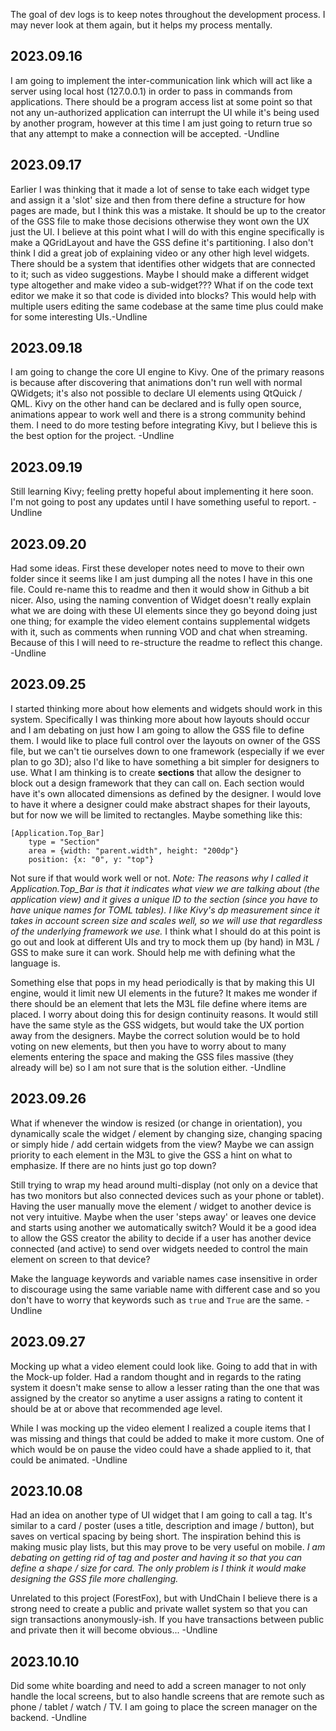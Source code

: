 
The goal of dev logs is to keep notes throughout the development process. I may never look at them again, but it helps my process mentally.

## 2023.09.16

I am going to implement the inter-communication link which will act like a server using local host (127.0.0.1) in order to pass in commands from applications. There should be a program access list at some point so that not any un-authorized application can interrupt the UI while it's being used by another program, however at this time I am just going to return true so that any attempt to make a connection will be accepted. -Undline

## 2023.09.17

Earlier I was thinking that it made a lot of sense to take each widget type and assign it a 'slot' size and then from there define a structure for how pages are made, but I think this was a mistake. It should be up to the creator of the GSS file to make those decisions otherwise they wont own the UX just the UI. I believe at this point what I will do with this engine specifically is make a QGridLayout and have the GSS define it's partitioning. I also don't think I did a great job of explaining video or any other high level widgets. There should be a system that identifies other widgets that are connected to it; such as video suggestions. Maybe I should make a different widget type altogether and make video a sub-widget??? What if on the code text editor we make it so that code is divided into blocks? This would help with multiple users editing the same codebase at the same time plus could make for some interesting UIs.-Undline 

## 2023.09.18

I am going to change the core UI engine to Kivy. One of the primary reasons is because after discovering that animations don't run well with normal QWidgets; it's also not possible to declare UI elements using QtQuick / QML. Kivy on the other hand can be declared and is fully open source, animations appear to work well and there is a strong community behind them. I need to do more testing before integrating Kivy, but I believe this is the best option for the project. -Undline

## 2023.09.19

Still learning Kivy; feeling pretty hopeful about implementing it here soon. I'm not going to post any updates until I have something useful to report. -Undline

## 2023.09.20

Had some ideas. First these developer notes need to move to their own folder since it seems like I am just dumping all the notes I have in this one file. Could re-name this to readme and then it would show in Github a bit nicer. Also, using the naming convention of Widget doesn't really explain what we are doing with these UI elements since they go beyond doing just one thing; for example the video element contains supplemental widgets with it, such as comments when running VOD and chat when streaming. Because of this I will need to re-structure the readme to reflect this change. -Undline

## 2023.09.25

I started thinking more about how elements and widgets should work in this system. Specifically I was thinking more about how layouts should occur and I am debating on just how I am going to allow the GSS file to define them. I would like to place full control over the layouts on owner of the GSS file, but we can't tie ourselves down to one framework (especially if we ever plan to go 3D); also I'd like to have something a bit simpler for designers to use. What I am thinking is to create **sections** that allow the designer to block out a design framework that they can call on. Each section would have it's own allocated dimensions as defined by the designer. I would love to have it where a designer could make abstract shapes for their layouts, but for now we will be limited to rectangles. Maybe something like this:

```GSS
[Application.Top_Bar]
    type = "Section"
    area = {width: "parent.width", height: "200dp"}
    position: {x: "0", y: "top"}
```

Not sure if that would work well or not. *Note: The reasons why I called it Application.Top_Bar is that it indicates what view we are talking about (the application view) and it gives a unique ID to the section (since you have to have unique names for TOML tables). I like Kivy's dp measurement since it takes in account screen size and scales well, so we will use that regardless of the underlying framework we use.* I think what I should do at this point is go out and look at different UIs and try to mock them up (by hand) in M3L / GSS to make sure it can work. Should help me with defining what the language is.

Something else that pops in my head periodically is that by making this UI engine, would it limit new UI elements in the future? It makes me wonder if there should be an element that lets the M3L file define where items are placed. I worry about doing this for design continuity reasons. It would still have the same style as the GSS widgets, but would take the UX portion away from the designers. Maybe the correct solution would be to hold voting on new elements, but then you have to worry about to many elements entering the space and making the GSS files massive (they already will be) so I am not sure that is the solution either. -Undline

## 2023.09.26

What if whenever the window is resized (or change in orientation), you dynamically scale the widget / element by changing size, changing spacing or simply hide / add certain widgets from the view? Maybe we can assign priority to each element in the M3L to give the GSS a hint on what to emphasize. If there are no hints just go top down? 

Still trying to wrap my head around multi-display (not only on a device that has two monitors but also connected devices such as your phone or tablet). Having the user manually move the element / widget to another device is not very intuitive. Maybe when the user 'steps away' or leaves one device and starts using another we automatically switch? Would it be a good idea to allow the GSS creator the ability to decide if a user has another device connected (and active) to send over widgets needed to control the main element on screen to that device?

Make the language keywords and variable names case insensitive in order to discourage using the same variable name with different case and so you don't have to worry that keywords such as `true` and `True` are the same. -Undline 

## 2023.09.27

Mocking up what a video element could look like. Going to add that in with the Mock-up folder. Had a random thought and in regards to the rating system it doesn't make sense to allow a lesser rating than the one that was assigned by the creator so anytime a user assigns a rating to content it should be at or above that recommended age level. 

While I was mocking up the video element I realized a couple items that I was missing and things that could be added to make it more custom. One of which would be on pause the video could have a shade applied to it, that could be animated. -Undline

## 2023.10.08

Had an idea on another type of UI widget that I am going to call a tag. It's similar to a card / poster (uses a title, description and image / button), but saves on vertical spacing by being short. The inspiration behind this is making music play lists, but this may prove to be very useful on mobile. *I am debating on getting rid of tag and poster and having it so that you can define a shape / size for card. The only problem is I think it would make designing the GSS file more challenging.*

Unrelated to this project (ForestFox), but with UndChain I believe there is a strong need to create a public and private wallet system so that you can sign transactions anonymously-ish. If you have transactions between public and private then it will become obvious... -Undline

## 2023.10.10

Did some white boarding and need to add a screen manager to not only handle the local screens, but to also handle screens that are remote such as phone / tablet / watch / TV. I am going to place the screen manager on the backend. -Undline